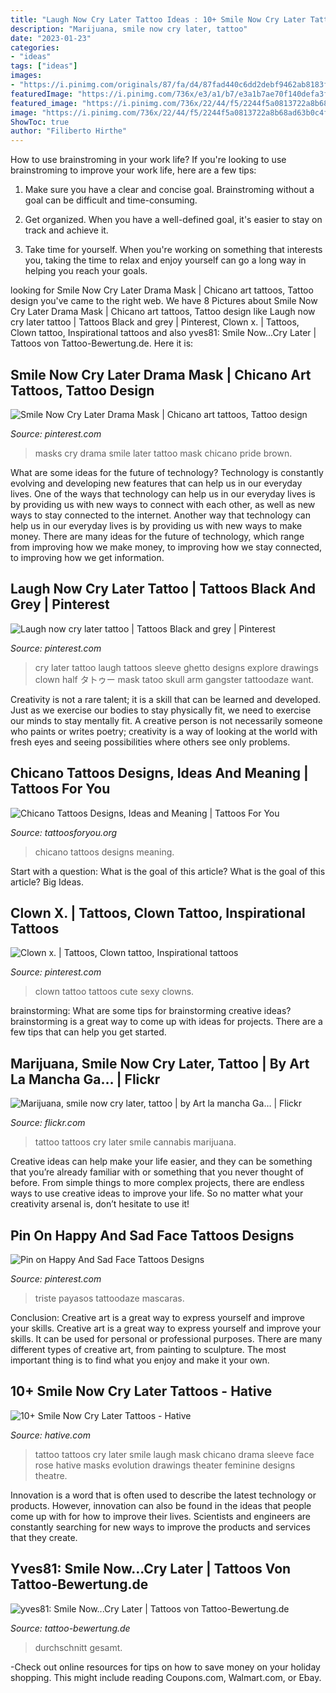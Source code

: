 ```yaml
---
title: "Laugh Now Cry Later Tattoo Ideas : 10+ Smile Now Cry Later Tattoos"
description: "Marijuana, smile now cry later, tattoo"
date: "2023-01-23"
categories:
- "ideas"
tags: ["ideas"]
images:
- "https://i.pinimg.com/originals/87/fa/d4/87fad440c6dd2debf9462ab8183f17ec.jpg"
featuredImage: "https://i.pinimg.com/736x/e3/a1/b7/e3a1b7ae70f140defa3f496e62918f14--clowns.jpg"
featured_image: "https://i.pinimg.com/736x/22/44/f5/2244f5a0813722a8b68ad63b0c4f40d1--drama-masks-brown-pride.jpg"
image: "https://i.pinimg.com/736x/22/44/f5/2244f5a0813722a8b68ad63b0c4f40d1--drama-masks-brown-pride.jpg"
ShowToc: true
author: "Filiberto Hirthe"
---
```



How to use brainstroming in your work life?
If you're looking to use brainstroming to improve your work life, here are a few tips:
1. Make sure you have a clear and concise goal. Brainstroming without a goal can be difficult and time-consuming.

2. Get organized. When you have a well-defined goal, it's easier to stay on track and achieve it.

3. Take time for yourself. When you're working on something that interests you, taking the time to relax and enjoy yourself can go a long way in helping you reach your goals.

	

		
looking for Smile Now Cry Later Drama Mask | Chicano art tattoos, Tattoo design you've came to the right web. We have 8 Pictures about Smile Now Cry Later Drama Mask | Chicano art tattoos, Tattoo design like Laugh now cry later tattoo | Tattoos Black and grey | Pinterest, Clown x. | Tattoos, Clown tattoo, Inspirational tattoos and also yves81: Smile Now...Cry Later | Tattoos von Tattoo-Bewertung.de. Here it is:
		
    
## Smile Now Cry Later Drama Mask | Chicano Art Tattoos, Tattoo Design

<img loading=lazy src="https://i.pinimg.com/736x/22/44/f5/2244f5a0813722a8b68ad63b0c4f40d1--drama-masks-brown-pride.jpg" onerror="this.onerror=null;this.src='https://tse2.mm.bing.net/th?id=OIP.rW1zPM7ltUMcfhicz5dZ9gHaHa&amp;pid=15.1';" alt="Smile Now Cry Later Drama Mask | Chicano art tattoos, Tattoo design">

_Source: pinterest.com_

>masks cry drama smile later tattoo mask chicano pride brown. 

	

What are some ideas for the future of technology?
Technology is constantly evolving and developing new features that can help us in our everyday lives. One of the ways that technology can help us in our everyday lives is by providing us with new ways to connect with each other, as well as new ways to stay connected to the internet. Another way that technology can help us in our everyday lives is by providing us with new ways to make money. There are many ideas for the future of technology, which range from improving how we make money, to improving how we stay connected, to improving how we get information.

    
## Laugh Now Cry Later Tattoo | Tattoos Black And Grey | Pinterest

<img loading=lazy src="https://s-media-cache-ak0.pinimg.com/736x/c2/92/c1/c292c1783c4a0c450f5ec0ded3bd549a.jpg" onerror="this.onerror=null;this.src='https://tse2.mm.bing.net/th?id=OIP.A9txt_0NIh7mVcFieQdJYwHaJ3&amp;pid=15.1';" alt="Laugh now cry later tattoo | Tattoos Black and grey | Pinterest">

_Source: pinterest.com_

>cry later tattoo laugh tattoos sleeve ghetto designs explore drawings clown half タトゥー mask tatoo skull arm gangster tattoodaze want. 

	

Creativity is not a rare talent; it is a skill that can be learned and developed. Just as we exercise our bodies to stay physically fit, we need to exercise our minds to stay mentally fit. A creative person is not necessarily someone who paints or writes poetry; creativity is a way of looking at the world with fresh eyes and seeing possibilities where others see only problems.

    
## Chicano Tattoos Designs, Ideas And Meaning | Tattoos For You

<img loading=lazy src="https://www.tattoosforyou.org/wp-content/uploads/2016/05/Chicano-Tattoos-Designs.jpg" onerror="this.onerror=null;this.src='https://tse1.mm.bing.net/th?id=OIP.r8kPZnfHBuWH39TqgnsfjwHaHY&amp;pid=15.1';" alt="Chicano Tattoos Designs, Ideas and Meaning | Tattoos For You">

_Source: tattoosforyou.org_

>chicano tattoos designs meaning. 

	

Start with a question: What is the goal of this article?
What is the goal of this article? Big Ideas.

    
## Clown X. | Tattoos, Clown Tattoo, Inspirational Tattoos

<img loading=lazy src="https://i.pinimg.com/736x/e3/a1/b7/e3a1b7ae70f140defa3f496e62918f14--clowns.jpg" onerror="this.onerror=null;this.src='https://tse4.mm.bing.net/th?id=OIP.NtsmU-1xLrFySMcg6Bx6UgHaHG&amp;pid=15.1';" alt="Clown x. | Tattoos, Clown tattoo, Inspirational tattoos">

_Source: pinterest.com_

>clown tattoo tattoos cute sexy clowns. 

	

brainstorming: What are some tips for brainstorming creative ideas?
brainstorming is a great way to come up with ideas for projects. There are a few tips that can help you get started.

    
## Marijuana, Smile Now Cry Later, Tattoo | By Art La Mancha Ga… | Flickr

<img loading=lazy src="https://live.staticflickr.com/7258/7013120253_27f6368c8b_b.jpg" onerror="this.onerror=null;this.src='https://tse4.mm.bing.net/th?id=OIP.fatSQt_j0xuiGB3QlT-lGAHaJk&amp;pid=15.1';" alt="Marijuana, smile now cry later, tattoo | by Art la mancha Ga… | Flickr">

_Source: flickr.com_

>tattoo tattoos cry later smile cannabis marijuana. 

	

Creative ideas can help make your life easier, and they can be something that you’re already familiar with or something that you never thought of before. From simple things to more complex projects, there are endless ways to use creative ideas to improve your life. So no matter what your creativity arsenal is, don’t hesitate to use it!

    
## Pin On Happy And Sad Face Tattoos Designs

<img loading=lazy src="https://i.pinimg.com/originals/87/fa/d4/87fad440c6dd2debf9462ab8183f17ec.jpg" onerror="this.onerror=null;this.src='https://tse3.mm.bing.net/th?id=OIP.c35UtrTvL6MpIvCOJh4pWwHaJ4&amp;pid=15.1';" alt="Pin on Happy And Sad Face Tattoos Designs">

_Source: pinterest.com_

>triste payasos tattoodaze mascaras. 

	

Conclusion: Creative art is a great way to express yourself and improve your skills.
Creative art is a great way to express yourself and improve your skills. It can be used for personal or professional purposes. There are many different types of creative art, from painting to sculpture. The most important thing is to find what you enjoy and make it your own.

    
## 10+ Smile Now Cry Later Tattoos - Hative

<img loading=lazy src="http://hative.com/wp-content/uploads/2014/04/smile-now-cry-later/15-laugh-now-cry-later-girls-on-sleeve.jpg" onerror="this.onerror=null;this.src='https://tse1.mm.bing.net/th?id=OIP.RDy1J5rXKXH7342sY9YoCAHaQA&amp;pid=15.1';" alt="10+ Smile Now Cry Later Tattoos - Hative">

_Source: hative.com_

>tattoo tattoos cry later smile laugh mask chicano drama sleeve face rose hative masks evolution drawings theater feminine designs theatre. 

	

Innovation is a word that is often used to describe the latest technology or products. However, innovation can also be found in the ideas that people come up with for how to improve their lives. Scientists and engineers are constantly searching for new ways to improve the products and services that they create.

    
## Yves81: Smile Now...Cry Later | Tattoos Von Tattoo-Bewertung.de

<img loading=lazy src="https://www.tattoo-bewertung.de/files/images/fer.jpg" onerror="this.onerror=null;this.src='https://tse4.mm.bing.net/th?id=OIP.gfW0Re_Nqkvi3AFczi_aZwHaQC&amp;pid=15.1';" alt="yves81: Smile Now...Cry Later | Tattoos von Tattoo-Bewertung.de">

_Source: tattoo-bewertung.de_

>durchschnitt gesamt. 

	

-Check out online resources for tips on how to save money on your holiday shopping. This might include reading Coupons.com, Walmart.com, or Ebay.

